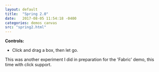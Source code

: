 ```yaml
---
layout: default
title:  "Spring 2.0"
date:   2017-08-05 11:54:18 -0400
categories: demos canvas
src: "spring2.html"
---
```


**Controls:**

- Click and drag a box, then let go.

This was another experiment I did in preparation for the 'Fabric' demo, this time with click support.
